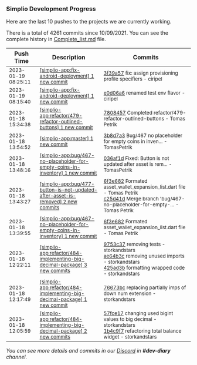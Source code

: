 
### Simplio Development Progress

Here are the last 10 pushes to the projects we are currently working.

There is a total of 4261 commits since 10/09/2021. You can see the complete history in
 [Complete_list.md](Complete_list.md) file.

| Push Time | Description | Commits |
| --- | --- | --- |
| <sub>2023-01-19 08:25:11</sub> | <sub>[[simplio-app:fix\-android\-deployment] 1 new commit](https://github.com/SimplioOfficial/simplio-app/commit/3f39a574791cfd5b0f27a54d675a98a0b809833d)</sub> | <sub>[3f39a57](https://github.com/SimplioOfficial/simplio-app/commit/3f39a574791cfd5b0f27a54d675a98a0b809833d) fix: assign provisioning profile specifiers - ciripel</sub> |
| <sub>2023-01-19 08:15:40</sub> | <sub>[[simplio-app:fix\-android\-deployment] 1 new commit](https://github.com/SimplioOfficial/simplio-app/commit/e0d06a673ba7f6ca4baa42329bd2433bd0f2b57b)</sub> | <sub>[e0d06a6](https://github.com/SimplioOfficial/simplio-app/commit/e0d06a673ba7f6ca4baa42329bd2433bd0f2b57b) renamed test env flavor - ciripel</sub> |
| <sub>2023-01-18 15:34:38</sub> | <sub>[[simplio-app:refactor/479\-refactor\-outlined\-buttons] 1 new commit](https://github.com/SimplioOfficial/simplio-app/commit/78084570aa6705c1bd5a168f29b886b2bf971996)</sub> | <sub>[7808457](https://github.com/SimplioOfficial/simplio-app/commit/78084570aa6705c1bd5a168f29b886b2bf971996) Completed refactor/479-refactor-outlined-buttons - Tomas Petrik</sub> |
| <sub>2023-01-18 13:54:52</sub> | <sub>[[simplio-app:master] 1 new commit](https://github.com/SimplioOfficial/simplio-app/commit/3b8d7a39d0c87035cb0a5ef4044f7da64480a5cd)</sub> | <sub>[3b8d7a3](https://github.com/SimplioOfficial/simplio-app/commit/3b8d7a39d0c87035cb0a5ef4044f7da64480a5cd) Bug/467 no placeholder for empty coins in inven... - TomasPetrik</sub> |
| <sub>2023-01-18 13:48:16</sub> | <sub>[[simplio-app:bug/467\-no\-placeholder\-for\-empty\-coins\-in\-inventory] 1 new commit](https://github.com/SimplioOfficial/simplio-app/commit/036af1da96fafa23fc194396f3a398f8abee8cd6)</sub> | <sub>[036af1d](https://github.com/SimplioOfficial/simplio-app/commit/036af1da96fafa23fc194396f3a398f8abee8cd6) Fixed: Button is not updated after asset is rem... - TomasPetrik</sub> |
| <sub>2023-01-18 13:43:27</sub> | <sub>[[simplio-app:bug/477\-button\-is\-not\-updated\-after\-asset\-is\-removed] 2 new commits](https://github.com/SimplioOfficial/simplio-app/compare/3e308a000026...c25d41d57b37)</sub> | <sub>[6f3e682](https://github.com/SimplioOfficial/simplio-app/commit/6f3e682d3f6b5373e261d02be5fce8c2bf8478ea) Formated asset_wallet_expansion_list.dart file - Tomas Petrik<br>[c25d41d](https://github.com/SimplioOfficial/simplio-app/commit/c25d41d57b3745299282ab2244ea2c8e4482fb29) Merge branch 'bug/467-no-placeholder-for-empty-... - Tomas Petrik</sub> |
| <sub>2023-01-18 13:39:55</sub> | <sub>[[simplio-app:bug/467\-no\-placeholder\-for\-empty\-coins\-in\-inventory] 1 new commit](https://github.com/SimplioOfficial/simplio-app/commit/6f3e682d3f6b5373e261d02be5fce8c2bf8478ea)</sub> | <sub>[6f3e682](https://github.com/SimplioOfficial/simplio-app/commit/6f3e682d3f6b5373e261d02be5fce8c2bf8478ea) Formated asset_wallet_expansion_list.dart file - Tomas Petrik</sub> |
| <sub>2023-01-18 12:22:11</sub> | <sub>[[simplio-app:refactor/484\-implementing\-big\-decimal\-package] 3 new commits](https://github.com/SimplioOfficial/simplio-app/compare/76673bc7148e...425ad3b100d0)</sub> | <sub>[9753c37](https://github.com/SimplioOfficial/simplio-app/commit/9753c3717b3d5e19307187b21a0194f02d11cf83) removing tests - storkandstars<br>[ae64b3c](https://github.com/SimplioOfficial/simplio-app/commit/ae64b3cf7552705b56ef5d4b96e7e4f8d70d9307) removing unused imports - storkandstars<br>[425ad3b](https://github.com/SimplioOfficial/simplio-app/commit/425ad3b100d01b146dd67d1f0fb95dab0a9881a1) formatting wrapped code - storkandstars</sub> |
| <sub>2023-01-18 12:17:49</sub> | <sub>[[simplio-app:refactor/484\-implementing\-big\-decimal\-package] 1 new commit](https://github.com/SimplioOfficial/simplio-app/commit/76673bc7148e36e6f06e934744c7b6fd89d66652)</sub> | <sub>[76673bc](https://github.com/SimplioOfficial/simplio-app/commit/76673bc7148e36e6f06e934744c7b6fd89d66652) replacing partially imps of down num extension - storkandstars</sub> |
| <sub>2023-01-18 12:05:59</sub> | <sub>[[simplio-app:refactor/484\-implementing\-big\-decimal\-package] 2 new commits](https://github.com/SimplioOfficial/simplio-app/compare/ccc7d0f1a128...1b4c9f7e44df)</sub> | <sub>[57fce17](https://github.com/SimplioOfficial/simplio-app/commit/57fce17bf67f14b4ea383845e128bf365ab473af) changing used bigint values to big decimal - storkandstars<br>[1b4c9f7](https://github.com/SimplioOfficial/simplio-app/commit/1b4c9f7e44df2465b6b24dab388503a6f42c08b6) refactoring total balance widget - storkandstars</sub> |

_You can see more details and commits in our [Discord](https://discord.gg/aKhjuwZmdP) in **#dev-diary** channel._
